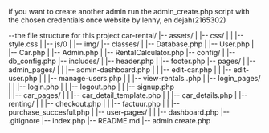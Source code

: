if you want to create another admin run the admin_create.php script 
with the chosen credentials once
website by lenny, en dejah(2165302)

--the file structure for this project 
car-rental/
|-- assets/
|   |-- css/
|   |   |-- style.css
|   |-- js/0 
|   |-- img/
|-- classes/
|   |-- Database.php
|   |-- User.php
|   |-- Car.php
|   |-- Admin.php
|   |-- RentalCalculator.php
|-- config/
|   |-- db_config.php
|-- includes/
|   |-- header.php
|   |-- footer.php
|-- pages/
|   |-- admin_pages/
|   |   |-- admin-dashboard.php
|   |   |-- edit-car.php
|   |   |-- edit-user.php
|   |   |-- manage-users.php
|   |   |-- view-rentals..php
|   |-- login_pages/
|   |   |-- login.php
|   |   |-- logout.php
|   |   |-- signup.php  
|   |-- car_pages/
|   |   |-- car_detail_template.php
|   |   |-- car_details.php
|   |-- renting/
|   |   |-- checkout.php
|   |   |-- factuur.php
|   |   |-- purchase_succesful.php
|   |-- user-pages/
|   |   |-- dashboard.php
|-- .gitignore
|-- index.php
|-- README.md
|-- admin create.php 
